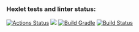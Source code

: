 ### Hexlet tests and linter status:
[![Actions Status](https://github.com/VaalBerit/java-project-lvl1/workflows/hexlet-check/badge.svg)](https://github.com/VaalBerit/java-project-lvl1/actions)
 <a href="https://codeclimate.com/github/codeclimate/codeclimate/maintainability"><img src="https://api.codeclimate.com/v1/badges/a99a88d28ad37a79dbf6/maintainability" /></a>
[![Build Gradle](https://github.com/VaalBerit/java-project-lvl1/actions/workflows/main.yml/badge.svg)](https://github.com/VaalBerit/java-project-lvl1/actions/workflows/main.yml)
[![Build Status](https://travis-ci.com/VaalBerit/java-project-lvl1.svg?branch=main)](https://travis-ci.com/github/VaalBerit/java-project-lvl1)
